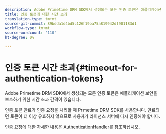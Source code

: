 ```yaml
---
description: Adobe Primetime DRM SDK에서 생성되는 모든 인증 토큰은 애플리케이션 보안을 보호하기 위한 시간 초과 간격이 있습니다.
title: 인증 토큰에 대한 시간 초과
translation-type: tm+mt
source-git-commit: 89bdda1d4bd5c126f19ba75a819942df901183d1
workflow-type: tm+mt
source-wordcount: '110'
ht-degree: 0%

---
```



# 인증 토큰 시간 초과{#timeout-for-authentication-tokens}

Adobe Primetime DRM SDK에서 생성되는 모든 인증 토큰은 애플리케이션 보안을 보호하기 위한 시간 초과 간격이 있습니다.

인증 토큰 만료가 인증 요청을 처리할 때 Primetime DRM SDK를 사용합니다. 만료되면 토큰이 더 이상 유효하지 않으므로 사용자가 라이선스 서버에 다시 인증해야 합니다.

인증 요청에 대한 자세한 내용은 [AuthenticationHandler](https://help.adobe.com/en_US/primetime/api/drm-apis/server/javadocs-flashaccess-pro/com/adobe/flashaccess/sdk/protocol/authentication/AuthenticationHandler.html)를 참조하십시오.
